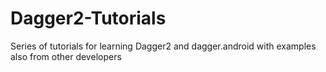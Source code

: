 # Dagger2-Tutorials
Series of tutorials for learning Dagger2 and dagger.android with examples also from other developers
